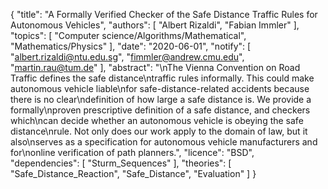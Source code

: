 {
    "title": "A Formally Verified Checker of the Safe Distance Traffic Rules for Autonomous Vehicles",
    "authors": [
        "Albert Rizaldi",
        "Fabian Immler"
    ],
    "topics": [
        "Computer science/Algorithms/Mathematical",
        "Mathematics/Physics"
    ],
    "date": "2020-06-01",
    "notify": [
        "albert.rizaldi@ntu.edu.sg",
        "fimmler@andrew.cmu.edu",
        "martin.rau@tum.de"
    ],
    "abstract": "\nThe Vienna Convention on Road Traffic defines the safe distance\ntraffic rules informally. This could make autonomous vehicle liable\nfor safe-distance-related accidents because there is no clear\ndefinition of how large a safe distance is. We provide a formally\nproven prescriptive definition of a safe distance, and checkers which\ncan decide whether an autonomous vehicle is obeying the safe distance\nrule. Not only does our work apply to the domain of law, but it also\nserves as a specification for autonomous vehicle manufacturers and for\nonline verification of path planners.",
    "licence": "BSD",
    "dependencies": [
        "Sturm_Sequences"
    ],
    "theories": [
        "Safe_Distance_Reaction",
        "Safe_Distance",
        "Evaluation"
    ]
}